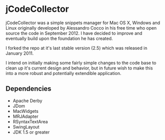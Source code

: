 jCodeCollector
==============

jCodeCollector was a simple snippets manager for Mac OS X, Windows and Linux originally developed by Alessandro Cocco in his free time who open source the code in September 2012. I have decided to improve and eventually build upon the foundation he has created.

I forked the repo at it's last stable version (2.5) which was released in January 2011.

I intend on initially making some fairly simple changes to the code base to clean up it's current design and behavior, but in future wish to make this into a more robust and potentially extendible application.

## Dependencies

* Apache Derby
* JDom
* MacWidgets
* MRJAdapter
* RSyntaxTextArea
* SwingLayout
* JDK 1.5 or greater
